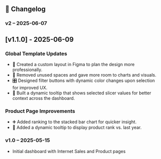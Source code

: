 ## 📝 Changelog

### v2 – 2025-06-07
## [v1.1.0] - 2025-06-09


### Global Template Updates
- 🎨 Created a custom layout in Figma to plan the design more professionally.
- 🧹 Removed unused spaces and gave more room to charts and visuals.
- 🎛️ Designed filter buttons with dynamic color changes upon selection for improved UX.
- 🧾 Built a dynamic tooltip that shows selected slicer values for better context across the dashboard.

### Product Page Improvements
- ➕ Added ranking to the stacked bar chart for quicker insight.
- 🧠 Added a dynamic tooltip to display product rank vs. last year.


### v1.0 – 2025-05-15
- Initial dashboard with Internet Sales and Product pages
